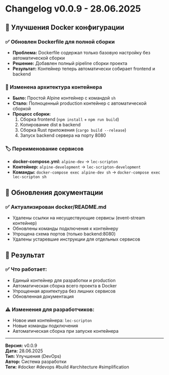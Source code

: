 # Changelog v0.0.9 - 28.06.2025

## 🐳 Улучшения Docker конфигурации

### ✅ Обновлен Dockerfile для полной сборки
- **Проблема:** Dockerfile содержал только базовую настройку без автоматической сборки
- **Решение:** Добавлен полный pipeline сборки проекта
- **Результат:** Контейнер теперь автоматически собирает frontend и backend

### 🔄 Изменена архитектура контейнера
- **Было:** Простой Alpine контейнер с командой `sh`
- **Стало:** Полноценный production контейнер с автоматической сборкой
- **Процесс сборки:**
  1. Сборка frontend (`npm install` + `npm run build`)
  2. Копирование dist в backend
  3. Сборка Rust приложения (`cargo build --release`)
  4. Запуск backend сервера на порту 8080

### 🏷️ Переименование сервисов
- **docker-compose.yml:** `alpine-dev` → `lec-scripton`
- **Контейнер:** `alpine-development` → `lec-scripton-development`
- **Команды:** `docker-compose exec alpine-dev sh` → `docker-compose exec lec-scripton sh`

## 🔧 Обновления документации

### ✅ Актуализирован docker/README.md
- Удалены ссылки на несуществующие сервисы (event-stream контейнер)
- Обновлены команды подключения к контейнеру
- Упрощена схема портов (только backend:8080)
- Удалены устаревшие инструкции для отдельных сервисов

## 🎯 Результат

### ✅ Что работает:
- Единый контейнер для разработки и production
- Автоматическая сборка всего проекта в Docker
- Упрощенная архитектура без лишних сервисов
- Обновленная документация

### ⚠️ Изменения для разработчиков:
- Новое имя контейнера: `lec-scripton`
- Новые команды подключения
- Автоматическая сборка при запуске контейнера

---

**Версия:** v0.0.9  
**Дата:** 28.06.2025  
**Тип:** Улучшения (DevOps)  
**Автор:** Система разработки  
**Теги:** #docker #devops #build #architecture #simplification
